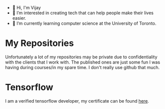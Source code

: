 - 👋 Hi, I'm Vijay
- 👀 I’m interested in creating tech that can help people make their lives easier. 
- 🌱 I’m currently learning computer science at the University of Toronto.

# My Repositories
Unfortunately a lot of my repositories may be private due to confidentiality with the clients that I work with. 
The published ones are just some fun I was having during courses/in my spare time. I don't really use github that much.

# Tensorflow
I am a verified tensorflow developer, my certificate can be found [here](https://www.credential.net/f728a966-7712-4c52-b9fd-218883cdc071).


<!---
VijayS02/VijayS02 is a ✨ special ✨ repository because its `README.md` (this file) appears on your GitHub profile.
You can click the Preview link to take a look at your changes.
--->
